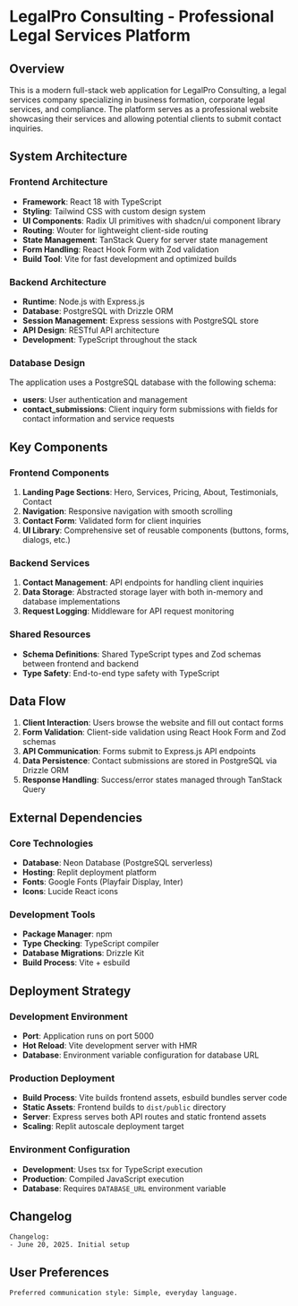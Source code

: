 # LegalPro Consulting - Professional Legal Services Platform

## Overview

This is a modern full-stack web application for LegalPro Consulting, a legal services company specializing in business formation, corporate legal services, and compliance. The platform serves as a professional website showcasing their services and allowing potential clients to submit contact inquiries.

## System Architecture

### Frontend Architecture
- **Framework**: React 18 with TypeScript
- **Styling**: Tailwind CSS with custom design system
- **UI Components**: Radix UI primitives with shadcn/ui component library
- **Routing**: Wouter for lightweight client-side routing
- **State Management**: TanStack Query for server state management
- **Form Handling**: React Hook Form with Zod validation
- **Build Tool**: Vite for fast development and optimized builds

### Backend Architecture
- **Runtime**: Node.js with Express.js
- **Database**: PostgreSQL with Drizzle ORM
- **Session Management**: Express sessions with PostgreSQL store
- **API Design**: RESTful API architecture
- **Development**: TypeScript throughout the stack

### Database Design
The application uses a PostgreSQL database with the following schema:
- **users**: User authentication and management
- **contact_submissions**: Client inquiry form submissions with fields for contact information and service requests

## Key Components

### Frontend Components
1. **Landing Page Sections**: Hero, Services, Pricing, About, Testimonials, Contact
2. **Navigation**: Responsive navigation with smooth scrolling
3. **Contact Form**: Validated form for client inquiries
4. **UI Library**: Comprehensive set of reusable components (buttons, forms, dialogs, etc.)

### Backend Services
1. **Contact Management**: API endpoints for handling client inquiries
2. **Data Storage**: Abstracted storage layer with both in-memory and database implementations
3. **Request Logging**: Middleware for API request monitoring

### Shared Resources
- **Schema Definitions**: Shared TypeScript types and Zod schemas between frontend and backend
- **Type Safety**: End-to-end type safety with TypeScript

## Data Flow

1. **Client Interaction**: Users browse the website and fill out contact forms
2. **Form Validation**: Client-side validation using React Hook Form and Zod schemas
3. **API Communication**: Forms submit to Express.js API endpoints
4. **Data Persistence**: Contact submissions are stored in PostgreSQL via Drizzle ORM
5. **Response Handling**: Success/error states managed through TanStack Query

## External Dependencies

### Core Technologies
- **Database**: Neon Database (PostgreSQL serverless)
- **Hosting**: Replit deployment platform
- **Fonts**: Google Fonts (Playfair Display, Inter)
- **Icons**: Lucide React icons

### Development Tools
- **Package Manager**: npm
- **Type Checking**: TypeScript compiler
- **Database Migrations**: Drizzle Kit
- **Build Process**: Vite + esbuild

## Deployment Strategy

### Development Environment
- **Port**: Application runs on port 5000
- **Hot Reload**: Vite development server with HMR
- **Database**: Environment variable configuration for database URL

### Production Deployment
- **Build Process**: Vite builds frontend assets, esbuild bundles server code
- **Static Assets**: Frontend builds to `dist/public` directory
- **Server**: Express serves both API routes and static frontend assets
- **Scaling**: Replit autoscale deployment target

### Environment Configuration
- **Development**: Uses tsx for TypeScript execution
- **Production**: Compiled JavaScript execution
- **Database**: Requires `DATABASE_URL` environment variable

## Changelog

```
Changelog:
- June 20, 2025. Initial setup
```

## User Preferences

```
Preferred communication style: Simple, everyday language.
```